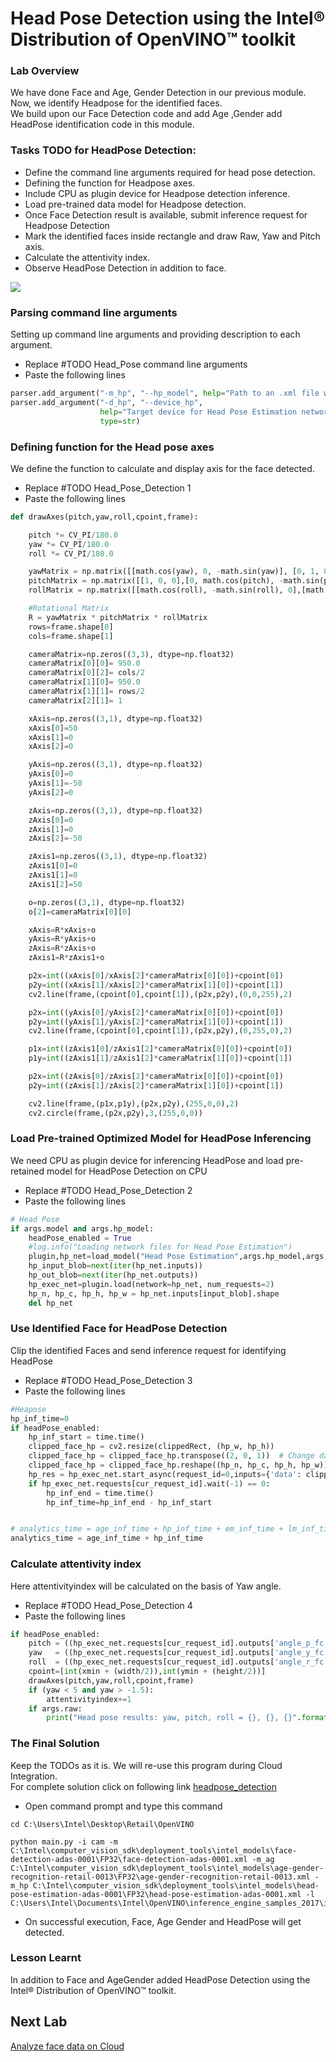 
# Head Pose Detection using the Intel® Distribution of OpenVINO™ toolkit
### Lab Overview
We have done Face and Age, Gender Detection in our previous module. Now, we identify Headpose for the identified faces.    
We  build upon our Face Detection code and add Age ,Gender add HeadPose identification code in this module.


### Tasks TODO for HeadPose Detection:
- Define the command line arguments required for head pose detection.
- Defining the function for Headpose axes.
-	Include CPU as plugin device for Headpose detection inference.
-	Load pre-trained data model for Headpose detection.
-	Once Face Detection result is available, submit inference request for Headpose Detection
-	Mark the identified faces inside rectangle and draw Raw, Yaw and Pitch axis.
- Calculate the attentivity index.
-	Observe HeadPose Detection in addition to face.

![](images/Headpose_flowchart.PNG)


### Parsing command line arguments
Setting up command line arguments and providing description to each argument.
- Replace #TODO Head_Pose command line arguments
- Paste the following lines


```python
parser.add_argument("-m_hp", "--hp_model", help="Path to an .xml file with a trained model.", default=None, type=str)
parser.add_argument("-d_hp", "--device_hp",
                    help="Target device for Head Pose Estimation network (CPU, GPU, FPGA, or MYRIAD). The demo will look for a suitable plugin for a specified device. (CPU by default)", default="CPU",
                    type=str)
```                    


### Defining function for the Head pose axes
We define the function to calculate and display axis for the face detected.
- Replace #TODO Head_Pose_Detection 1
- Paste the following lines

```python
def drawAxes(pitch,yaw,roll,cpoint,frame):

    pitch *= CV_PI/180.0
    yaw *= CV_PI/180.0
    roll *= CV_PI/180.0

    yawMatrix = np.matrix([[math.cos(yaw), 0, -math.sin(yaw)], [0, 1, 0], [math.sin(yaw), 0, math.cos(yaw)]])                    
    pitchMatrix = np.matrix([[1, 0, 0],[0, math.cos(pitch), -math.sin(pitch)], [0, math.sin(pitch), math.cos(pitch)]])
    rollMatrix = np.matrix([[math.cos(roll), -math.sin(roll), 0],[math.sin(roll), math.cos(roll), 0], [0, 0, 1]])                    

    #Rotational Matrix
    R = yawMatrix * pitchMatrix * rollMatrix
    rows=frame.shape[0]
    cols=frame.shape[1]

    cameraMatrix=np.zeros((3,3), dtype=np.float32)
    cameraMatrix[0][0]= 950.0
    cameraMatrix[0][2]= cols/2
    cameraMatrix[1][0]= 950.0
    cameraMatrix[1][1]= rows/2
    cameraMatrix[2][1]= 1

    xAxis=np.zeros((3,1), dtype=np.float32)
    xAxis[0]=50
    xAxis[1]=0
    xAxis[2]=0

    yAxis=np.zeros((3,1), dtype=np.float32)
    yAxis[0]=0
    yAxis[1]=-50
    yAxis[2]=0

    zAxis=np.zeros((3,1), dtype=np.float32)
    zAxis[0]=0
    zAxis[1]=0
    zAxis[2]=-50

    zAxis1=np.zeros((3,1), dtype=np.float32)
    zAxis1[0]=0
    zAxis1[1]=0
    zAxis1[2]=50

    o=np.zeros((3,1), dtype=np.float32)
    o[2]=cameraMatrix[0][0]

    xAxis=R*xAxis+o
    yAxis=R*yAxis+o
    zAxis=R*zAxis+o
    zAxis1=R*zAxis1+o

    p2x=int((xAxis[0]/xAxis[2]*cameraMatrix[0][0])+cpoint[0])
    p2y=int((xAxis[1]/xAxis[2]*cameraMatrix[1][0])+cpoint[1])
    cv2.line(frame,(cpoint[0],cpoint[1]),(p2x,p2y),(0,0,255),2)

    p2x=int((yAxis[0]/yAxis[2]*cameraMatrix[0][0])+cpoint[0])
    p2y=int((yAxis[1]/yAxis[2]*cameraMatrix[1][0])+cpoint[1])
    cv2.line(frame,(cpoint[0],cpoint[1]),(p2x,p2y),(0,255,0),2)

    p1x=int((zAxis1[0]/zAxis1[2]*cameraMatrix[0][0])+cpoint[0])
    p1y=int((zAxis1[1]/zAxis1[2]*cameraMatrix[1][0])+cpoint[1])

    p2x=int((zAxis[0]/zAxis[2]*cameraMatrix[0][0])+cpoint[0])
    p2y=int((zAxis[1]/zAxis[2]*cameraMatrix[1][0])+cpoint[1])

    cv2.line(frame,(p1x,p1y),(p2x,p2y),(255,0,0),2)
    cv2.circle(frame,(p2x,p2y),3,(255,0,0))


```

### Load Pre-trained Optimized Model for HeadPose Inferencing
We need CPU as plugin device for inferencing HeadPose and load pre-retained model for HeadPose Detection on CPU
- Replace #TODO Head_Pose_Detection 2
- Paste the following lines

```python
# Head Pose  
if args.model and args.hp_model:
    headPose_enabled = True
    #log.info("Loading network files for Head Pose Estimation")
    plugin,hp_net=load_model("Head Pose Estimation",args.hp_model,args.device_hp,args.plugin_dir,1,3,args.cpu_extension)
    hp_input_blob=next(iter(hp_net.inputs))
    hp_out_blob=next(iter(hp_net.outputs))
    hp_exec_net=plugin.load(network=hp_net, num_requests=2)
    hp_n, hp_c, hp_h, hp_w = hp_net.inputs[input_blob].shape
    del hp_net

```

### Use Identified Face for HeadPose Detection
Clip the identified Faces and send inference request for identifying HeadPose
- Replace #TODO Head_Pose_Detection 3
- Paste the following lines

```python
#Heapose
hp_inf_time=0        
if headPose_enabled:
    hp_inf_start = time.time()
    clipped_face_hp = cv2.resize(clippedRect, (hp_w, hp_h))
    clipped_face_hp = clipped_face_hp.transpose((2, 0, 1))  # Change data layout from HWC to CHW
    clipped_face_hp = clipped_face_hp.reshape((hp_n, hp_c, hp_h, hp_w))
    hp_res = hp_exec_net.start_async(request_id=0,inputs={'data': clipped_face_hp})
    if hp_exec_net.requests[cur_request_id].wait(-1) == 0:
        hp_inf_end = time.time()
        hp_inf_time=hp_inf_end - hp_inf_start                       


# analytics_time = age_inf_time + hp_inf_time + em_inf_time + lm_inf_time
analytics_time = age_inf_time + hp_inf_time

```

### Calculate attentivity index
Here attentivityindex will be calculated on the basis of Yaw angle.
- Replace #TODO Head_Pose_Detection 4
- Paste the following lines

```python
if headPose_enabled:
    pitch = ((hp_exec_net.requests[cur_request_id].outputs['angle_p_fc'][0][0]))
    yaw   = ((hp_exec_net.requests[cur_request_id].outputs['angle_y_fc'][0][0]))
    roll  = ((hp_exec_net.requests[cur_request_id].outputs['angle_r_fc'][0][0]))
    cpoint=[int(xmin + (width/2)),int(ymin + (height/2))]
    drawAxes(pitch,yaw,roll,cpoint,frame)
    if (yaw < 5 and yaw > -1.5):
        attentivityindex+=1
    if args.raw:
        print("Head pose results: yaw, pitch, roll = {}, {}, {}".format(yaw, pitch,roll))   
 ```

### The Final Solution
Keep the TODOs as it is. We will re-use this program during Cloud Integration.     
For complete solution click on following link [headpose_detection](./solutions/head_pose_detection.md)


- Open command prompt and type this command

```
cd C:\Users\Intel\Desktop\Retail\OpenVINO

python main.py -i cam -m C:\Intel\computer_vision_sdk\deployment_tools\intel_models\face-detection-adas-0001\FP32\face-detection-adas-0001.xml -m_ag C:\Intel\computer_vision_sdk\deployment_tools\intel_models\age-gender-recognition-retail-0013\FP32\age-gender-recognition-retail-0013.xml -m_hp C:\Intel\computer_vision_sdk\deployment_tools\intel_models\head-pose-estimation-adas-0001\FP32\head-pose-estimation-adas-0001.xml -l C:\Users\Intel\Documents\Intel\OpenVINO\inference_engine_samples_2017\intel64\Release\cpu_extension.dll
 ```

- On successful execution, Face, Age  Gender and HeadPose will get detected.

### Lesson Learnt
In addition to Face and AgeGender added HeadPose Detection using the Intel® Distribution of OpenVINO™ toolkit.

## Next Lab
[Analyze face data on Cloud](./Analyse_face_data_on_cloud.md)
